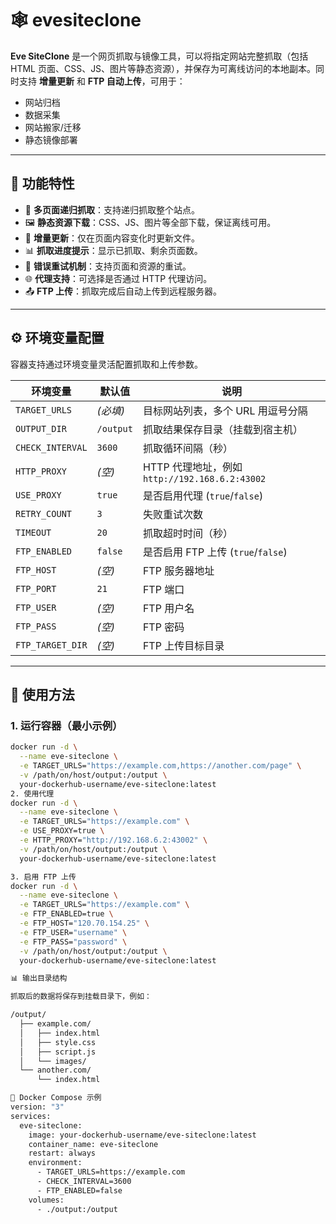 # 🕸️ evesiteclone

**Eve SiteClone** 是一个网页抓取与镜像工具，可以将指定网站完整抓取（包括 HTML 页面、CSS、JS、图片等静态资源），并保存为可离线访问的本地副本。同时支持 **增量更新** 和 **FTP 自动上传**，可用于：  

- 网站归档  
- 数据采集  
- 网站搬家/迁移  
- 静态镜像部署  

---

## 🚀 功能特性

- 📂 **多页面递归抓取**：支持递归抓取整个站点。  
- 🖼️ **静态资源下载**：CSS、JS、图片等全部下载，保证离线可用。  
- 🔄 **增量更新**：仅在页面内容变化时更新文件。  
- 📊 **抓取进度提示**：显示已抓取、剩余页面数。  
- 📝 **错误重试机制**：支持页面和资源的重试。  
- 🌐 **代理支持**：可选择是否通过 HTTP 代理访问。  
- 📤 **FTP 上传**：抓取完成后自动上传到远程服务器。  

---

## ⚙️ 环境变量配置

容器支持通过环境变量灵活配置抓取和上传参数。  

| 环境变量 | 默认值 | 说明 |
|----------|--------|------|
| `TARGET_URLS` | *(必填)* | 目标网站列表，多个 URL 用逗号分隔 |
| `OUTPUT_DIR` | `/output` | 抓取结果保存目录（挂载到宿主机） |
| `CHECK_INTERVAL` | `3600` | 抓取循环间隔（秒） |
| `HTTP_PROXY` | *(空)* | HTTP 代理地址，例如 `http://192.168.6.2:43002` |
| `USE_PROXY` | `true` | 是否启用代理 (`true`/`false`) |
| `RETRY_COUNT` | `3` | 失败重试次数 |
| `TIMEOUT` | `20` | 抓取超时时间（秒） |
| `FTP_ENABLED` | `false` | 是否启用 FTP 上传 (`true`/`false`) |
| `FTP_HOST` | *(空)* | FTP 服务器地址 |
| `FTP_PORT` | `21` | FTP 端口 |
| `FTP_USER` | *(空)* | FTP 用户名 |
| `FTP_PASS` | *(空)* | FTP 密码 |
| `FTP_TARGET_DIR` | *(空)* | FTP 上传目标目录 |

---

## 🐳 使用方法

### 1. 运行容器（最小示例）

```bash
docker run -d \
  --name eve-siteclone \
  -e TARGET_URLS="https://example.com,https://another.com/page" \
  -v /path/on/host/output:/output \
  your-dockerhub-username/eve-siteclone:latest
2. 使用代理
docker run -d \
  --name eve-siteclone \
  -e TARGET_URLS="https://example.com" \
  -e USE_PROXY=true \
  -e HTTP_PROXY="http://192.168.6.2:43002" \
  -v /path/on/host/output:/output \
  your-dockerhub-username/eve-siteclone:latest

3. 启用 FTP 上传
docker run -d \
  --name eve-siteclone \
  -e TARGET_URLS="https://example.com" \
  -e FTP_ENABLED=true \
  -e FTP_HOST="120.70.154.25" \
  -e FTP_USER="username" \
  -e FTP_PASS="password" \
  -v /path/on/host/output:/output \
  your-dockerhub-username/eve-siteclone:latest

📊 输出目录结构

抓取后的数据将保存到挂载目录下，例如：

/output/
  ├── example.com/
  │   ├── index.html
  │   ├── style.css
  │   ├── script.js
  │   └── images/
  └── another.com/
      └── index.html

🔧 Docker Compose 示例
version: "3"
services:
  eve-siteclone:
    image: your-dockerhub-username/eve-siteclone:latest
    container_name: eve-siteclone
    restart: always
    environment:
      - TARGET_URLS=https://example.com
      - CHECK_INTERVAL=3600
      - FTP_ENABLED=false
    volumes:
      - ./output:/output

